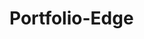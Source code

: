 # Portfolio-Edge
<!-- This project demonstrates a mock up portfolio for Samuel Harper's work as a web developer. The mock up features 5 different faux applications with the first one being prominently displayed as the largest. At the top of the screen is a nav bar which, when interacted with, takes the user to either the About Me, Portfolio, or Contact section of the page. The page has been stylized with a CSS page to give it a centered look. -->